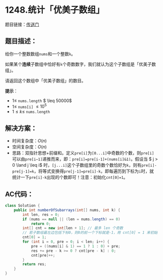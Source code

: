 # 1248.统计「优美子数组」
题目链接：[传送门](https://leetcode-cn.com/problems/count-number-of-nice-subarrays/)

## 题目描述：
给你一个整数数组`nums`和一个整数`k`。

如果某个**连续**子数组中恰好有`k`个奇数数字，我们就认为这个子数组是「优美子数组」。

请返回这个数组中「优美子数组」的数目。

**提示**：

- $1 \leq$ `nums.length` $ \leq 50000$
- $1 \leq$ `nums[i]` $\leq 10^5$
- $1 \leq k \leq$ `nums.length`

## 解决方案：
- 时间复杂度：$O(n)$
- 空间复杂度：$O(n)$
- 思路：双指针思想+前缀和。定义`pre[i]`为`[0...i]`中奇数的个数，则`pre[i]`可以由`pre[i−1]`递推而来，即：`pre[i]=pre[i-1]+(nums[i]&1)`。假设当 $ j > 0 \land j \leq i$ 时，`[j...i]`这个子数组里的奇数个数恰好为`k`，则有`pre[i]-pre[j-1]=k`，将等式变换得`pre[j-1]=pre[i]-k`，即每遍历到下标为`i`时，就统计一下`pre[i]-k`出现的个数即可！注意：初始化`cnt[0]=1`。

## AC代码：
```java
class Solution {
	public int numberOfSubarrays(int[] nums, int k) {
		int len, res = 0;
		if (nums == null || (len = nums.length) == 0)
			return 0;
		int[] cnt = new int[len + 1]; // 最多 len 个奇数
		// 若子数组最左边包括下标0，则0的前一个下标就是-1，用 cnt[0] = 1 来初始化表示
		cnt[0] = 1;
		for (int i = 0, pre = 0; i < len; i++) {
			pre = ((nums[i] & 1) == 1 ? 1 : 0) + pre;
			res += pre - k >= 0 ? cnt[pre - k] : 0;
			cnt[pre]++;
		}
		return res;
	}
}
```